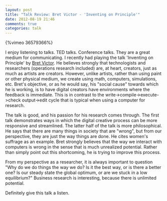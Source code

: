 ```yaml
---
layout: post
title: "Talk Review: Bret Victor - 'Inventing on Principle'"
date: 2012-08-19 21:46
comments: true
categories: talk
---
```


{%vimeo 36579366%}

I enjoy listening to talks. TED talks. Conference talks. They are a great medium for communicating. I recently had playing the talk 'Inventing on Principle' by [Bret Victor](http://worrydream.com/). He believes strongly that technologists and researchers (operations research included) are, at heart, creators, just as much as artists are creators. However, unlike artists, rather than using paint or other physical medium, we create using math, computers, simulations, etc. Bret's objective, or as he would say, his "social cause" towards which he is working, is to have digital creators have environments where the feedback is immediate. This is in contrast to the write->compile->execute->check output->edit cycle that is typical when using a computer for research.


The talk is good, and his passion for his research comes through. The first talk demonstrates ways in which the digital creative process can be more responsive and streamlined. The latter half of the talk is more philosophical. He says that there are many things in society that are "wrong", but from our perspective, they are just the way things are done. He cites women's suffrage as an example. Bret strongly believes that the way we interact with computers is wrong in the sense that is much unrealized potential. Rather than simply point out this shortcoming, he is trying to improve this process.

From my perspective as a researcher, it is always important to question "Why do we do things the way we do? Is it the best way, or is there a better one? Is our steady state the global optimum, or are we stuck in a low equilibrium?" Business research is interesting, because there is unlimited potential.

Definitely give this talk a listen.




